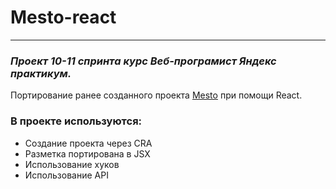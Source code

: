 # Mesto-react
---
### *Проект 10-11 спринта курс Веб-програмист Яндекс практикум.*  
Портирование ранее созданного проекта [Mesto](https://github.com/foxymakc/mesto) при помощи React.
### В проекте используются: 
* Создание проекта через CRA
* Разметка портирована в JSX
* Использование хуков
* Использование API
